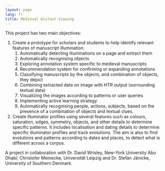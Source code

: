 ```yaml
---
layout: page
lang: fr
title: Medieval Distant Viewing
---
```




This project has two main objectives:

1. Create a prototype for scholars and students to help identify relevant features of manuscript illumination.
   1. Automatically detecting illuminations on a page and extract them
   2. Automatically recognising objects
   3. Exploring annotation system specific to medieval manuscripts
   4. Recommendation system for confirming or expanding annotations
   5. Classifying manuscripts by the objects, and combination of objects, they depict
   6. Combining extracted data on image with HTR output (surrounding textual data)
   7. Visualizing the images according to patterns or user queries
   8. Implementing active learning strategy
   9. Automatically recognising people, actions, subjects, based on the presence of a combination of objects and textual clues.
2. Create Illuminator profiles using several features such as colours, saturation, edges, symmetry, objects, and other details to determine specific patterns. It includes localisation and dating details to determine specific illuminator profiles and track evolutions. The aim is also to find evolutions and patterns according to dates and places, to detect what is different across a corpus.

A project in collaboration with Dr. David Wrisley, New-York University Abu Dhabi; Christofer Meinecke, Universität Leipzig and Dr. Stefan Jänicke, University of Southern Denmark.

